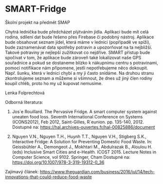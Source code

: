 # SMART-Fridge
Školní projekt na předmět SMAP

Chytrá lednička bude předcházet plýtváním jídla. Aplikaci bude mít celá rodina, sdílení dat bude řešeno přes Firebase či podobný nástroj.
Aplikace bude obsahovat seznam jídel, která máme v lednici (popřípadě ve spíži), bude zaznamenávat data spotřeby potravin a upozorňovat na ta nejbližší. Takové potraviny je nejlepší zužitkovat co nejdříve.
SMART přístup bude spočívat v tom, že aplikace bude zároveň také lokalizovat naše GPS souřadnice a pokud se dostaneme blízko k nákupnímu centru s potravinami, pomocí notifikace nám připomene, jestli nepotřebujeme něco dokoupit. Např. šunku, která v lednici chybí a my ji často snídáme. Na druhou stranu zkontrolujeme seznam a můžeme si všimnout, že dnes už jiný člen rodiny koupil chléb, proto ho my už kupovat nemusíme.

Lenka Folprechtová

Odborná literatura:

1. Jos´e Rouillard. The Pervasive Fridge. A smart computer system against uneaten food loss.
Seventh International Conference on Systems (ICONS2012), Feb 2012, Saint-Gilles, R´eunion.
pp. 135-140, 2012.
Dostupné na: https://hal.archives-ouvertes.fr/hal-00825886/document

2. Nguyen V.N., Nguyen T.H., Huynh T.T., Nguyen V.H., Stigberg S.K., Interactive Fridge: A Solution for Preventing Domestic Food Waste. In: Geissbühler A., Demongeot J., Mokhtari M., Abdulrazak B., Aloulou H. (eds) Inclusive Smart Cities and e-Health. ICOST 2015. Lecture Notes in Computer Science, vol 9102. Springer, Cham
Dostupné na: https://doi.org/10.1007/978-3-319-19312-0_36

Zajímavý článek:
https://www.theguardian.com/business/2016/jul/14/tech-innovations-that-could-reduce-food-waste
